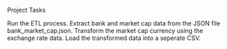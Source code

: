 Project Tasks
 
Run the ETL process. 
Extract bank and market cap data from the JSON file bank_market_cap.json. 
Transform the market cap currency using the exchange rate data. 
Load the transformed data into a seperate CSV.
